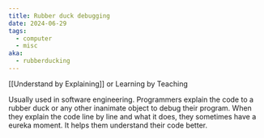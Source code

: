 ```yaml
---
title: Rubber duck debugging
date: 2024-06-29
tags:
  - computer
  - misc
aka:
  - rubberducking
---
```

[[Understand by Explaining]] or Learning by Teaching 

Usually used in software engineering. Programmers explain the code to a rubber duck or any other inanimate object to debug their program. When they explain the code line by line and what it does, they sometimes have a eureka moment. It helps them understand their code better.